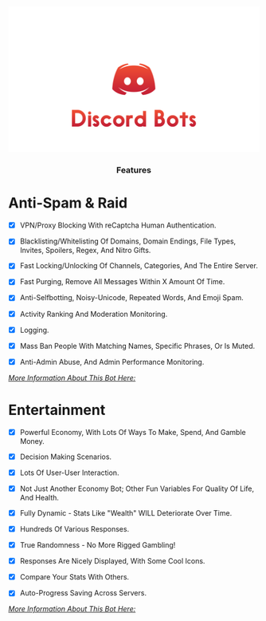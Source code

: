 ![Meoji Is Great!](https://raw.githubusercontent.com/Meoji/Branding/master/banners/discord_bots.png?raw=true)
<h3 align="center">Features<br></h3>

# Anti-Spam & Raid

- [x] VPN/Proxy Blocking With reCaptcha Human Authentication.

- [x] Blacklisting/Whitelisting Of Domains, Domain Endings, File Types, Invites, Spoilers, Regex, And Nitro Gifts.

- [x] Fast Locking/Unlocking Of Channels, Categories, And The Entire Server.

- [x] Fast Purging, Remove All Messages Within X Amount Of Time.

- [x] Anti-Selfbotting, Noisy-Unicode, Repeated Words, And Emoji Spam.

- [x] Activity Ranking And Moderation Monitoring.

- [x] Logging.

- [x] Mass Ban People With Matching Names, Specific Phrases, Or Is Muted.

- [x] Anti-Admin Abuse, And Admin Performance Monitoring.

*[More Information About This Bot Here:](https://google.com)*

# Entertainment

- [x] Powerful Economy, With Lots Of Ways To Make, Spend, And Gamble Money.

- [x] Decision Making Scenarios.

- [x] Lots Of User-User Interaction.

- [x] Not Just Another Economy Bot; Other Fun Variables For Quality Of Life, And Health.

- [x] Fully Dynamic - Stats Like "Wealth" WILL Deteriorate Over Time.

- [x] Hundreds Of Various Responses.

- [x] True Randomness - No More Rigged Gambling!

- [x] Responses Are Nicely Displayed, With Some Cool Icons.

- [x] Compare Your Stats With Others.

- [x] Auto-Progress Saving Across Servers.

*[More Information About This Bot Here:](https://google.com)*
